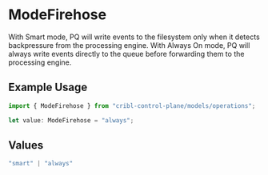 # ModeFirehose

With Smart mode, PQ will write events to the filesystem only when it detects backpressure from the processing engine. With Always On mode, PQ will always write events directly to the queue before forwarding them to the processing engine.

## Example Usage

```typescript
import { ModeFirehose } from "cribl-control-plane/models/operations";

let value: ModeFirehose = "always";
```

## Values

```typescript
"smart" | "always"
```